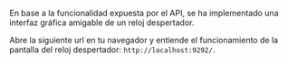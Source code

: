 En base a la funcionalidad expuesta por el API, se ha implementado una interfaz gráfica amigable de un reloj despertador.

Abre la siguiente url en tu navegador y entiende el funcionamiento de la pantalla del reloj despertador:
`http://localhost:9292/`.